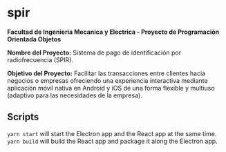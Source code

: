 # spir
**Facultad de Ingenieria Mecanica y Electrica - Proyecto de Programación Orientada Objetos**

**Nombre del Proyecto:** Sistema de pago de identificación por radiofrecuencia (SPIR).

**Objetivo del Proyecto:** Facilitar las transacciones entre clientes hacia negocios o empresas ofreciendo una experiencia interactiva mediante aplicación móvil nativa en Android y iOS de una forma flexible y multiuso (adaptivo para las necesidades de la empresa).

## Scripts
```yarn start``` will start the Electron app and the React app at the same time.  
```yarn build``` will build the React app and package it along the Electron app.
